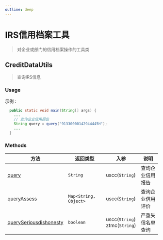 ```yaml
---
outline: deep
---
```


# IRS信用档案工具

> 对企业或部门的信用档案操作的工具类

## CreditDataUtils

> 查询IRS信息

### Usage

示例：

```java
  public static void main(String[] args) {
    ...
    // 查询企业信用报告
    String query = query("91330000142944445H");
    ...
  }
```

### Methods

| 方法 | 返回类型 | 入参 | 说明 |
|---|---|---|---|
| [query](https://github.com/elonehoo/benewy-template/blob/main/project/basic/src/main/java/com/beneway/basic/utils/irs/CreditDataUtils.java#L63) | `String` | uscc(`String`) | 查询企业信用报告 |
| [queryAssess](https://github.com/elonehoo/benewy-template/blob/main/project/basic/src/main/java/com/beneway/basic/utils/irs/CreditDataUtils.java#L97) | `Map<String, Object>` | uscc(`String`) | 查询企业信用评价 |
| [querySeriousdishonesty](https://github.com/elonehoo/benewy-template/blob/main/project/basic/src/main/java/com/beneway/basic/utils/irs/CreditDataUtils.java#L133) | `boolean` | uscc(`String`)<br/>ztmc(`String`) | 严重失信名单查询 |
